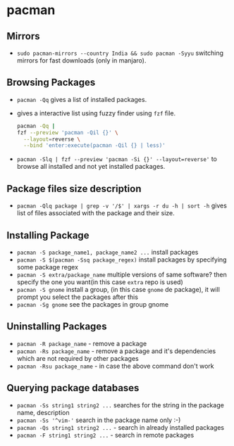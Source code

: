 # pacman

## Mirrors

- `sudo pacman-mirrors --country India && sudo pacman -Syyu`
  switching mirrors for fast downloads (only in manjaro).

## Browsing Packages

- `pacman -Qq`
  gives a list of installed packages.

- gives a interactive list using fuzzy finder using `fzf` file.
  
  ```bash
  pacman -Qq |
  fzf --preview 'pacman -Qil {}' \
    --layout=reverse \
    --bind 'enter:execute(pacman -Qil {} | less)'
  ```

- `pacman -Slq | fzf --preview 'pacman -Si {}' --layout=reverse'`
  to browse all installed and not yet installed packages.

## Package files size description

- `pacman -Qlq package | grep -v '/$' | xargs -r du -h | sort -h`
  gives list of files associated with the package and their size.

## Installing Package

- `pacman -S package_name1, package_name2 ...`
  install packages
- `pacman -S $(pacman -Ssq package_regex)`
  install packages by specifying some package regex
- `pacman -S extra/package_name`
  multiple versions of same software? then specify the one you want(in this case `extra` repo is used)
- `pacman -S gnome`
  install a group, (in this case `gnome` de package), it will prompt you select the packages after this
- `pacman -Sg gnome`
  see the packages in group gnome

## Uninstalling Packages

- `pacman -R package_name` - remove a package
- `pacman -Rs package_name` - remove a package and it's dependencies which are not required by other packages
- `pacman -Rsu package_name` - in case the above command don't work

## Querying package databases

- `pacman -Ss string1 string2 ...` searches for the string in the package name, description
- `pacman -Ss '^vim-'` search in the package name only :-)
- `pacman -Qs string1 string2 ...` - search in already installed packages
- `pacman -F string1 string2 ...` - search in remote packages
